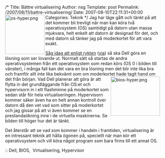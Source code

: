 /*
 Title: Bättre virtualisering
 Author: nsg
 Template: post
 Permalink: /2007/08/11/battre-virtualisering/
 Date: 2007-08-10T22:11:31+00:00
 Categories: Teknik
*/
<a href="http://cdn.junkpile.se/2007/08/os-hyper.png" onclick="return false;" title="Direct link to file"><img src="http://cdn.junkpile.se/2007/08/os-hyper.thumbnail.png" title="os-hyper.png" alt="os-hyper.png" align="left" height="128" width="128" /></a>Jag har läge gått och tänkt på att det kommer bli trevligt när man kan köra två operativsystem (OS) samtidigt på datorn utan massa mjukvara, helt enkelt att datorn är designad för det, och med datorn så tänker jag på moderkortet för att vara exakt.

[Såg idag att enligt rykten][1] ([via][2]) så ska Dell göra en lösning som ser lovande ut. Normalt sätt så startas de andra operativsystemen från ett operativsystem som redan körs (OS 0 i bilden till vänster), i många fall kan det vara en bra lösning men det blir inte lika bra och framför allt inte lika bekvämt som om moderkortet<a href="http://cdn.junkpile.se/2007/08/bios-hyper.png" onclick="return false;" title="Direct link to file"><img src="http://cdn.junkpile.se/2007/08/bios-hyper.thumbnail.png" title="bios-hyper.png" alt="bios-hyper.png" align="right" height="128" width="160" /></a> hade tagit hand om det från början. Vad Dell planerar att göra är att flytta in det grundläggande från OS:et och hypervisorn in i ett flashminne på moderkortet som sedan står för hela virtualiseringen. Hypervisorn kommer säker även ha en helt annan kontroll över datorn då den vet vad som sitter på moderkortet och jag gissar på att vi även kommer se en prestandaökning inne i de virtuella maskinerna. Se bilden till höger hur det är tänkt.

Det återstår att se vad som kommer i handeln i framtiden, virtualisering är en intressant teknik att hålla ögonen på, speciellt när man kör ett operativsystem och vill köra något program som bara finns till ett annat OS.

:: Dell, BIOS,  Virtualisering, Hypervisor

<small></small>

 [1]: http://arstechnica.com/news.ars/post/20070808-dell-virtualization-on-motherboards.html
 [2]: http://pc.feber.se//feber/art/26247/virtualisering_direkt_p_moderk/